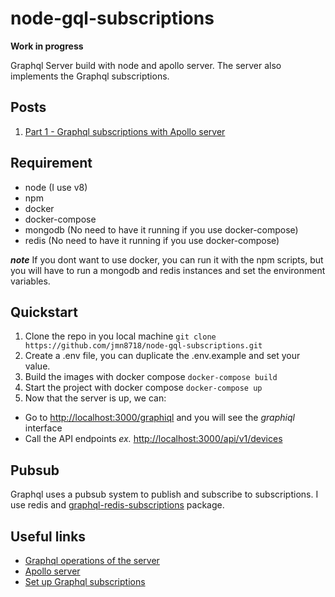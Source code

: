 # node-gql-subscriptions
**Work in progress**

Graphql Server build with node and apollo server.
The server also implements the Graphql subscriptions.
## Posts
1. [Part 1 - Graphql subscriptions with Apollo server](https://medium.com/@jmn8718/graphql-subscriptions-with-apollo-server-387d82d1a7ca)

## Requirement
- node (I use v8)
- npm
- docker
- docker-compose
- mongodb (No need to have it running if you use docker-compose)
- redis (No need to have it running if you use docker-compose)

***note*** If you dont want to use docker, you can run it with the npm scripts, but you will have to run a mongodb and redis instances and set the environment variables.

## Quickstart
1. Clone the repo in you local machine
`git clone https://github.com/jmn8718/node-gql-subscriptions.git`
2. Create a .env file, you can duplicate the .env.example and set your value.
3. Build the images with docker compose
`docker-compose build`
4. Start the project with docker compose
`docker-compose up`
5. Now that the server is up, we can:
  - Go to [http://localhost:3000/graphiql](http://localhost:3000/graphiql) and you will see the *graphiql* interface
  - Call the API endpoints *ex.* [http://localhost:3000/api/v1/devices](http://localhost:3000/api/v1/devices)

## Pubsub
Graphql uses a pubsub system to publish and subscribe to subscriptions.
I use redis and [graphql-redis-subscriptions](https://github.com/davidyaha/graphql-redis-subscriptions) package.

## Useful links
- [Graphql operations of the server](docs/)
- [Apollo server](http://dev.apollodata.com/tools/graphql-server/)
- [Set up Graphql subscriptions](http://dev.apollodata.com/tools/graphql-subscriptions/index.html)

